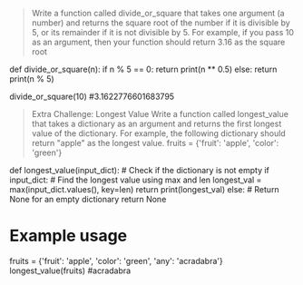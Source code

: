 > Write a function called divide_or_square that takes one 
argument (a number) and returns the square root of the number if 
it is divisible by 5, or its remainder if it is not divisible by 5. For 
example, if you pass 10 as an argument, then your function should 
return 3.16 as the square root

def divide_or_square(n):
    if n % 5 == 0:
        return print(n ** 0.5)
    else:
        return print(n % 5)

divide_or_square(10) #3.1622776601683795

> Extra Challenge: Longest Value
Write a function called longest_value that takes a dictionary as 
an argument and returns the first longest value of the dictionary. 
For example, the following dictionary should return "apple" as the 
longest value.
fruits = {'fruit': 'apple', 'color': 'green'}

def longest_value(input_dict):
    # Check if the dictionary is not empty
    if input_dict:
        # Find the longest value using max and len
        longest_val = max(input_dict.values(), key=len)
        return print(longest_val)
    else:
        # Return None for an empty dictionary
        return None

# Example usage
fruits = {'fruit': 'apple', 'color': 'green', 'any': 'acradabra'}
longest_value(fruits)  #acradabra

